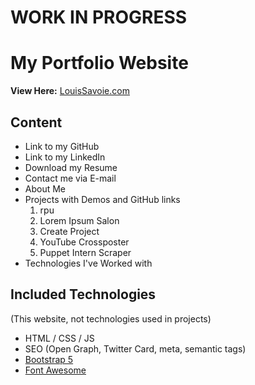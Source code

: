 # **WORK IN PROGRESS**

# My Portfolio Website

**View Here:** [LouisSavoie.com](https://www.louissavoie.com/)

## Content

- Link to my GitHub
- Link to my LinkedIn
- Download my Resume
- Contact me via E-mail
- About Me
- Projects with Demos and GitHub links
    1. rpu
    2. Lorem Ipsum Salon
    3. Create Project
    4. YouTube Crossposter
    5. Puppet Intern Scraper
- Technologies I've Worked with

## Included Technologies

(This website, not technologies used in projects)

- HTML / CSS / JS
- SEO (Open Graph, Twitter Card, meta, semantic tags)
- [Bootstrap 5](https://getbootstrap.com/)
- [Font Awesome](https://fontawesome.com/)